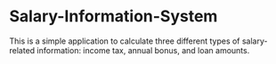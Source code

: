 # Salary-Information-System
This is a simple application to calculate three different types of salary-related  information: income tax, annual bonus, and loan amounts.
